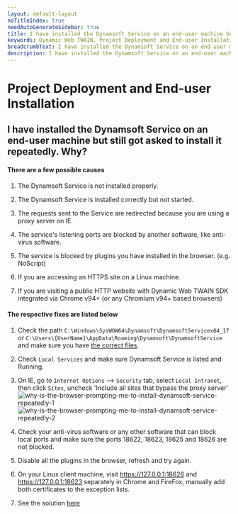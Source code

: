 ```yaml
---
layout: default-layout
noTitleIndex: true
needAutoGenerateSidebar: true
title: I have installed the Dynamsoft Service on an end-user machine but still got asked to install it repeatedly. Why?
keywords: Dynamic Web TWAIN, Project Deployment and End-user Installation, install, repeatedly
breadcrumbText: I have installed the Dynamsoft Service on an end-user machine but still got asked to install it repeatedly. Why?
description: I have installed the Dynamsoft Service on an end-user machine but still got asked to install it repeatedly. Why?
---
```


# Project Deployment and End-user Installation

## I have installed the Dynamsoft Service on an end-user machine but still got asked to install it repeatedly. Why?

#### There are a few possible causes

1. The Dynamsoft Service is not installed properly.

2. The Dynamsoft Service is installed correctly but not started.

3. The requests sent to the Service are redirected because you are using a proxy server on IE.

4. The service's listening ports are blocked by another software, like anti-virus software.

5. The service is blocked by plugins you have installed in the browser. (e.g. NoScript)

6. If you are accessing an HTTPS site on a Linux machine.

7. If you are visiting a public HTTP website with Dynamic Web TWAIN SDK integrated via Chrome v94+ (or any Chromium v94+ based browsers)

#### The respective fixes are listed below

1. Check the path `C:\Windows\SysWOW64\Dynamsoft\DynamsoftServicex64_17` or `C:\Users\{UserName}\AppData\Roaming\Dynamsoft\DynamsoftService` and make sure you have <a href="{{site.indepth}}deployment/service.html#related-files-and-folders" target="_blank">the correct files</a>.

2. Check `Local Services` and make sure Dynamsoft Service is listed and Running.

3. On IE, go to `Internet Options` --> `Security` tab, select `Local Intranet`, then click `Sites`, uncheck 'Include all sites that bypass the proxy server'
   ![why-is-the-browser-prompting-me-to-install-dynamsoft-service-repeatedly-1]({{site.assets}}imgs/why-is-the-browser-prompting-me-to-install-dynamsoft-service-repeatedly-1.png)
   ![why-is-the-browser-prompting-me-to-install-dynamsoft-service-repeatedly-2]({{site.assets}}imgs/why-is-the-browser-prompting-me-to-install-dynamsoft-service-repeatedly-2.png)

4. Check your anti-virus software or any other software that can block local ports and make sure the ports 18622, 18623, 18625 and 18626 are not blocked.

5. Disable all the plugins in the browser, refresh and try again.

6. On your Linux client machine, visit https://127.0.0.1:18626 and https://127.0.0.1:18623 separately in Chrome and FireFox, manually add both certificates to the exception lists.

7. See the solution <a href="https://www.dynamsoft.com/web-twain/docs/faq/http-insecure-websites-in-chromium-browser.html?ver=latest" target="_blank">here</a>
